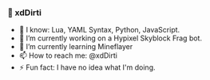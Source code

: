 ### 🍕 xdDirti
- 🙂 I know: Lua, YAML Syntax, Python, JavaScript.
- 🔭 I’m currently working on a Hypixel Skyblock Frag bot.
- 🌱 I’m currently learning Mineflayer
- 📫 How to reach me: @xdDirti
- ⚡ Fun fact: I have no idea what I'm doing.
<!--
**xdDirti/xdDirti** is a ✨ _special_ ✨ repository because its `README.md` (this file) appears on your GitHub profile.

Here are some ideas to get you started:

- 🔭 I’m currently working on ...
- 🌱 I’m currently learning ...
- 👯 I’m looking to collaborate on ...
- 🤔 I’m looking for help with ...
- 💬 Ask me about ...
- 📫 How to reach me: ...
- 😄 Pronouns: ...
- ⚡ Fun fact: ...\
-->
